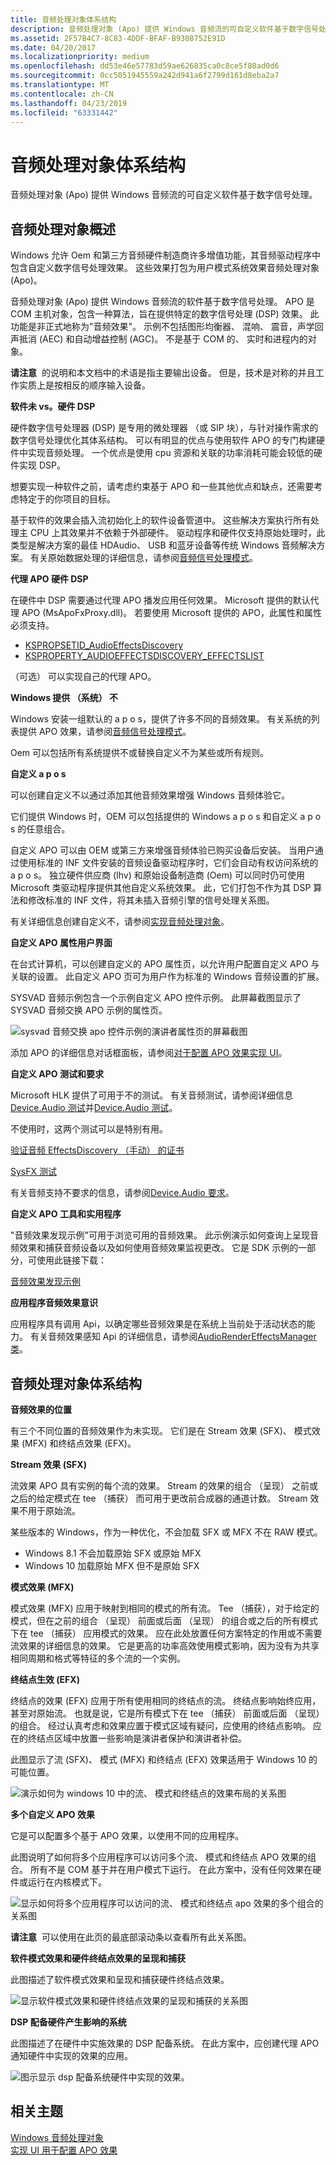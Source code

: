 ```yaml
---
title: 音频处理对象体系结构
description: 音频处理对象 (Apo) 提供 Windows 音频流的可自定义软件基于数字信号处理。
ms.assetid: 2F57B4C7-8C83-4DDF-BFAF-B9308752E91D
ms.date: 04/20/2017
ms.localizationpriority: medium
ms.openlocfilehash: dd53e46e57783d59ae626835ca0c8ce5f80ad0d6
ms.sourcegitcommit: 0cc5051945559a242d941a6f2799d161d8eba2a7
ms.translationtype: MT
ms.contentlocale: zh-CN
ms.lasthandoff: 04/23/2019
ms.locfileid: "63331442"
---
```

# <a name="audio-processing-object-architecture"></a>音频处理对象体系结构


音频处理对象 (Apo) 提供 Windows 音频流的可自定义软件基于数字信号处理。

## <a name="span-idaudioprocessingobjectsoverviewspanspan-idaudioprocessingobjectsoverviewspanspan-idaudioprocessingobjectsoverviewspanaudio-processing-objects-overview"></a><span id="Audio_Processing_Objects_Overview"></span><span id="audio_processing_objects_overview"></span><span id="AUDIO_PROCESSING_OBJECTS_OVERVIEW"></span>音频处理对象概述


Windows 允许 Oem 和第三方音频硬件制造商许多增值功能，其音频驱动程序中包含自定义数字信号处理效果。 这些效果打包为用户模式系统效果音频处理对象 (Apo)。

音频处理对象 (Apo) 提供 Windows 音频流的软件基于数字信号处理。 APO 是 COM 主机对象，包含一种算法，旨在提供特定的数字信号处理 (DSP) 效果。 此功能是非正式地称为"音频效果"。 示例不包括图形均衡器、 混响、 震音，声学回声抵消 (AEC) 和自动增益控制 (AGC)。 不是基于 COM 的、 实时和进程内的对象。

**请注意**  的说明和本文档中的术语是指主要输出设备。 但是，技术是对称的并且工作实质上是按相反的顺序输入设备。

 

**软件未 vs。硬件 DSP**

硬件数字信号处理器 (DSP) 是专用的微处理器 （或 SIP 块），与针对操作需求的数字信号处理优化其体系结构。 可以有明显的优点与使用软件 APO 的专门构建硬件中实现音频处理。 一个优点是使用 cpu 资源和关联的功率消耗可能会较低的硬件实现 DSP。

想要实现一种软件之前，请考虑约束基于 APO 和一些其他优点和缺点，还需要考虑特定于的你项目的目标。

基于软件的效果会插入流初始化上的软件设备管道中。 这些解决方案执行所有处理主 CPU 上其效果并不依赖于外部硬件。 驱动程序和硬件仅支持原始处理时，此类型是解决方案的最佳 HDAudio、 USB 和蓝牙设备等传统 Windows 音频解决方案。 有关原始数据处理的详细信息，请参阅[音频信号处理模式](audio-signal-processing-modes.md)。

**代理 APO 硬件 DSP**

在硬件中 DSP 需要通过代理 APO 播发应用任何效果。 Microsoft 提供的默认代理 APO (MsApoFxProxy.dll)。 若要使用 Microsoft 提供的 APO，此属性和属性必须支持。

-   [KSPROPSETID\_AudioEffectsDiscovery](https://docs.microsoft.com/windows-hardware/drivers/audio/kspropsetid-audioeffectsdiscovery)
-   [KSPROPERTY\_AUDIOEFFECTSDISCOVERY\_EFFECTSLIST](https://msdn.microsoft.com/library/windows/hardware/dn457706)

（可选） 可以实现自己的代理 APO。

**Windows 提供 （系统） 不**

Windows 安装一组默认的 a p o s，提供了许多不同的音频效果。 有关系统的列表提供 APO 效果，请参阅[音频信号处理模式](audio-signal-processing-modes.md)。

Oem 可以包括所有系统提供不或替换自定义不为某些或所有规则。

**自定义 a p o s**

可以创建自定义不以通过添加其他音频效果增强 Windows 音频体验它。

它们提供 Windows 时，OEM 可以包括提供的 Windows a p o s 和自定义 a p o s 的任意组合。

自定义 APO 可以由 OEM 或第三方来增强音频体验已购买设备后安装。 当用户通过使用标准的 INF 文件安装的音频设备驱动程序时，它们会自动有权访问系统的 a p o s。 独立硬件供应商 (Ihv) 和原始设备制造商 (Oem) 可以同时仍可使用 Microsoft 类驱动程序提供其他自定义系统效果。 此，它们打包不作为其 DSP 算法和修改标准的 INF 文件，将其未插入音频引擎的信号处理关系图。

有关详细信息创建自定义不，请参阅[实现音频处理对象](implementing-audio-processing-objects.md)。

**自定义 APO 属性用户界面**

在台式计算机，可以创建自定义的 APO 属性页，以允许用户配置自定义 APO 与关联的设置。 此自定义 APO 页可为用户作为标准的 Windows 音频设置的扩展。

SYSVAD 音频示例包含一个示例自定义 APO 控件示例。 此屏幕截图显示了 SYSVAD 音频交换 APO 示例的属性页。

![sysvad 音频交换 apo 控件示例的演讲者属性页的屏幕截图](images/audio-apo-speaker-properties.png)

添加 APO 的详细信息对话框面板，请参阅[对于配置 APO 效果实现 UI](implementing-a-ui-for-configuring-apo-effects.md)。

**自定义 APO 测试和要求**

Microsoft HLK 提供了可用于不的测试。 有关音频测试，请参阅详细信息[Device.Audio 测试](https://msdn.microsoft.com/library/windows/hardware/jj123955.aspx)并[Device.Audio 测试](https://msdn.microsoft.com/library/windows/hardware/jj124726.aspx)。

不使用时，这两个测试可以是特别有用。

[验证音频 EffectsDiscovery （手动） 的证书](https://msdn.microsoft.com/library/windows/hardware/dn456312.aspx)

[SysFX 测试](https://msdn.microsoft.com/library/windows/hardware/jj124017.aspx)

有关音频支持不要求的信息，请参阅[Device.Audio 要求](https://msdn.microsoft.com/library/windows/hardware/jj134354.aspx)。

**自定义 APO 工具和实用程序**

"音频效果发现示例"可用于浏览可用的音频效果。 此示例演示如何查询上呈现音频效果和捕获音频设备以及如何使用音频效果监视更改。 它是 SDK 示例的一部分，可使用此链接下载：

[音频效果发现示例](https://code.msdn.microsoft.com/windowsapps/Audio-effects-discovery-5fd65c15)

**应用程序音频效果意识**

应用程序具有调用 Api，以确定哪些音频效果是在系统上当前处于活动状态的能力。 有关音频效果感知 Api 的详细信息，请参阅[AudioRenderEffectsManager 类](https://msdn.microsoft.com/library/windows/apps/windows.media.effects.audiorendereffectsmanager.aspx)。

## <a name="span-idaudioprocessingobjectsarchitecturespanspan-idaudioprocessingobjectsarchitecturespanspan-idaudioprocessingobjectsarchitecturespanaudio-processing-objects-architecture"></a><span id="Audio_Processing_Objects_Architecture"></span><span id="audio_processing_objects_architecture"></span><span id="AUDIO_PROCESSING_OBJECTS_ARCHITECTURE"></span>音频处理对象体系结构


**音频效果的位置**

有三个不同位置的音频效果作为未实现。 它们是在 Stream 效果 (SFX)、 模式效果 (MFX) 和终结点效果 (EFX)。

**Stream 效果 (SFX)**

流效果 APO 具有实例的每个流的效果。 Stream 的效果的组合 （呈现） 之前或之后的给定模式在 tee （捕获） 而可用于更改前合成器的通道计数。 Stream 效果不用于原始流。

某些版本的 Windows，作为一种优化，不会加载 SFX 或 MFX 不在 RAW 模式。

-   Windows 8.1 不会加载原始 SFX 或原始 MFX
-   Windows 10 加载原始 MFX 但不是原始 SFX

**模式效果 (MFX)**

模式效果 (MFX) 应用于映射到相同的模式的所有流。 Tee （捕获），对于给定的模式，但在之前的组合 （呈现） 前面或后面 （呈现） 的组合或之后的所有模式下在 tee （捕获） 应用模式的效果。 应在此处放置任何方案特定的作用或不需要流效果的详细信息的效果。 它是更高的功率高效使用模式影响，因为没有为共享相同周期和格式等特征的多个流的一个实例。

**终结点生效 (EFX)**

终结点的效果 (EFX) 应用于所有使用相同的终结点的流。 终结点影响始终应用，甚至对原始流。 也就是说，它是所有模式下在 tee （捕获） 前面或后面 （呈现） 的组合。 经过认真考虑和效果应置于模式区域有疑问，应使用的终结点影响。 应在的终结点区域中放置一些影响是演讲者保护和演讲者补偿。

此图显示了流 (SFX)、 模式 (MFX) 和终结点 (EFX) 效果适用于 Windows 10 的可能位置。

![演示如何为 windows 10 中的流、 模式和终结点的效果布局的关系图](images/audio-apo-software-effects-summary.png)

**多个自定义 APO 效果**

它是可以配置多个基于 APO 效果，以使用不同的应用程序。

此图说明了如何将多个应用程序可以访问多个流、 模式和终结点 APO 效果的组合。 所有不是 COM 基于并在用户模式下运行。 在此方案中，没有任何效果在硬件或运行在内核模式下。

![显示如何将多个应用程序可以访问的流、 模式和终结点 apo 效果的多个组合的关系图](images/audio-apo-software-effects-1.png)

**请注意**  可以使用在此页的最底部滚动条以查看所有此关系图。

 

**软件模式效果和硬件终结点效果的呈现和捕获**

此图描述了软件模式效果和呈现和捕获硬件终结点效果。

![显示软件模式效果和硬件终结点效果的呈现和捕获的关系图](images/audio-apo-software-mode-effects-and-hardware-endpoint-effects-2.png)

**DSP 配备硬件产生影响的系统**

此图描述了在硬件中实施效果的 DSP 配备系统。 在此方案中，应创建代理 APO 通知硬件中实现的效果的应用。

![图示显示 dsp 配备系统硬件中实现的效果。](images/audio-apo-dsp-equipped-system-with-hardware-effects-3.png)

## <a name="span-idrelatedtopicsspanrelated-topics"></a><span id="related_topics"></span>相关主题
[Windows 音频处理对象](windows-audio-processing-objects.md)  
[实现 UI 用于配置 APO 效果](implementing-a-ui-for-configuring-apo-effects.md)  



